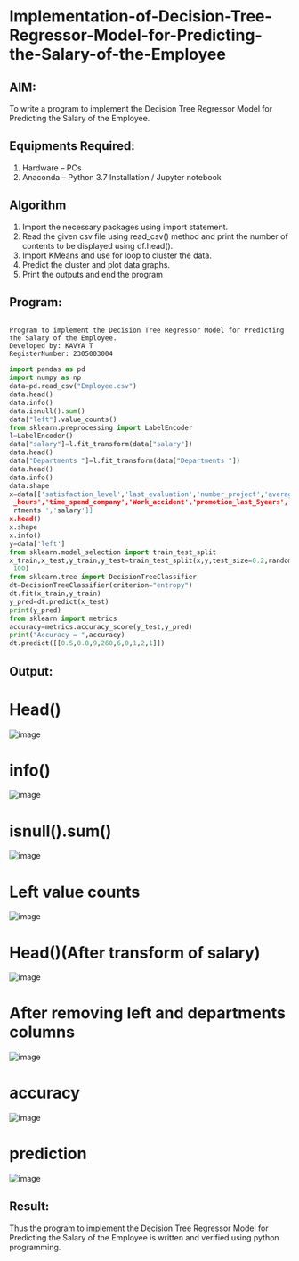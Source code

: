 # Implementation-of-Decision-Tree-Regressor-Model-for-Predicting-the-Salary-of-the-Employee

## AIM:
To write a program to implement the Decision Tree Regressor Model for Predicting the Salary of the Employee.

## Equipments Required:
1. Hardware – PCs
2. Anaconda – Python 3.7 Installation / Jupyter notebook

## Algorithm
1. Import the necessary packages using import statement. 
2. Read the given csv file using read_csv() method and print the number 
of contents to be displayed using df.head(). 
3. Import KMeans and use for loop to cluster the data.
4. Predict the cluster and plot data graphs.
5. Print the outputs and end the program

## Program:
```

Program to implement the Decision Tree Regressor Model for Predicting the Salary of the Employee.
Developed by: KAVYA T
RegisterNumber: 2305003004 

```
```python
import pandas as pd 
import numpy as np 
data=pd.read_csv("Employee.csv") 
data.head() 
data.info() 
data.isnull().sum() 
data["left"].value_counts() 
from sklearn.preprocessing import LabelEncoder 
l=LabelEncoder() 
data["salary"]=l.fit_transform(data["salary"]) 
data.head() 
data["Departments "]=l.fit_transform(data["Departments "]) 
data.head() 
data.info() 
data.shape 
x=data[['satisfaction_level','last_evaluation','number_project','average_montly
 _hours','time_spend_company','Work_accident','promotion_last_5years','Depa
 rtments ','salary']] 
x.head() 
x.shape 
x.info() 
y=data['left'] 
from sklearn.model_selection import train_test_split 
x_train,x_test,y_train,y_test=train_test_split(x,y,test_size=0.2,random_state=
 100) 
from sklearn.tree import DecisionTreeClassifier 
dt=DecisionTreeClassifier(criterion="entropy") 
dt.fit(x_train,y_train) 
y_pred=dt.predict(x_test) 
print(y_pred) 
from sklearn import metrics 
accuracy=metrics.accuracy_score(y_test,y_pred) 
print("Accuracy = ",accuracy) 
dt.predict([[0.5,0.8,9,260,6,0,1,2,1]])
```

## Output:
# Head()
![image](https://github.com/23004426/Implementation-of-Decision-Tree-Classifier-Model-for-Predicting-Employee-Churn/assets/144979327/88eda77e-9bc1-4b2f-a350-307396ba8f80)

# info()
![image](https://github.com/23004426/Implementation-of-Decision-Tree-Classifier-Model-for-Predicting-Employee-Churn/assets/144979327/31158613-1a90-4a93-9c07-65282fd16956)

# isnull().sum()
![image](https://github.com/23004426/Implementation-of-Decision-Tree-Classifier-Model-for-Predicting-Employee-Churn/assets/144979327/975a4935-571e-45f9-9413-c77a85968f4f)

# Left value counts
![image](https://github.com/23004426/Implementation-of-Decision-Tree-Classifier-Model-for-Predicting-Employee-Churn/assets/144979327/294fdfea-0700-4380-aad7-69dbc559fbd5)

# Head()(After transform of salary)
![image](https://github.com/23004426/Implementation-of-Decision-Tree-Classifier-Model-for-Predicting-Employee-Churn/assets/144979327/f5f32118-8db8-4324-bfb4-805a51a48651)

# After removing left and departments columns
![image](https://github.com/23004426/Implementation-of-Decision-Tree-Classifier-Model-for-Predicting-Employee-Churn/assets/144979327/2f9238a6-a9a9-4d21-8617-795e8054cac6)

# accuracy
![image](https://github.com/23004426/Implementation-of-Decision-Tree-Classifier-Model-for-Predicting-Employee-Churn/assets/144979327/8b017485-1503-4601-a67f-064347835979)

# prediction
![image](https://github.com/23004426/Implementation-of-Decision-Tree-Classifier-Model-for-Predicting-Employee-Churn/assets/144979327/08a9e819-7f80-4d93-8118-b43146187660)


## Result:
Thus the program to implement the Decision Tree Regressor Model for Predicting the Salary of the Employee is written and verified using python programming.
